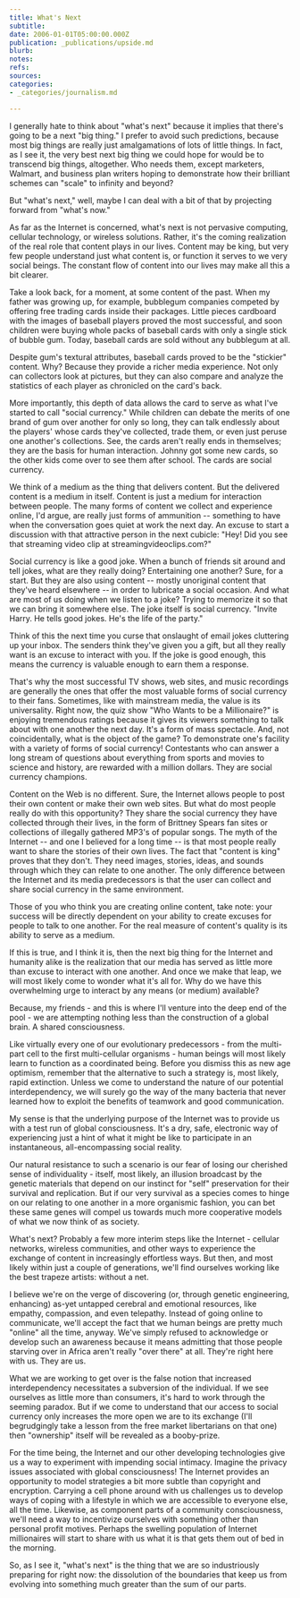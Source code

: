 ```yaml
---
title: What's Next
subtitle: 
date: 2006-01-01T05:00:00.000Z
publication: _publications/upside.md
blurb: 
notes: 
refs: 
sources: 
categories:
- _categories/journalism.md

---
```

I generally hate to think about "what's next" because it implies that there's going to be a next "big thing." I prefer to avoid such predictions, because most big things are really just amalgamations of lots of little things. In fact, as I see it, the very best next big thing we could hope for would be to transcend big things, altogether. Who needs them, except marketers, Walmart, and business plan writers hoping to demonstrate how their brilliant schemes can "scale" to infinity and beyond?

But "what's next," well, maybe I can deal with a bit of that by projecting forward from "what's now."

As far as the Internet is concerned, what's next is not pervasive computing, cellular technology, or wireless solutions. Rather, it's the coming realization of the real role that content plays in our lives. Content may be king, but very few people understand just what content is, or function it serves to we very social beings. The constant flow of content into our lives may make all this a bit clearer.

Take a look back, for a moment, at some content of the past. When my father was growing up, for example, bubblegum companies competed by offering free trading cards inside their packages. Little pieces cardboard with the images of baseball players proved the most successful, and soon children were buying whole packs of baseball cards with only a single stick of bubble gum. Today, baseball cards are sold without any bubblegum at all.

Despite gum's textural attributes, baseball cards proved to be the "stickier" content. Why? Because they provide a richer media experience. Not only can collectors look at pictures, but they can also compare and analyze the statistics of each player as chronicled on the card's back.

More importantly, this depth of data allows the card to serve as what I've started to call "social currency." While children can debate the merits of one brand of gum over another for only so long, they can talk endlessly about the players' whose cards they've collected, trade them, or even just peruse one another's collections. See, the cards aren't really ends in themselves; they are the basis for human interaction. Johnny got some new cards, so the other kids come over to see them after school. The cards are social currency.

We think of a medium as the thing that delivers content. But the delivered content is a medium in itself. Content is just a medium for interaction between people. The many forms of content we collect and experience online, I'd argue, are really just forms of ammunition -- something to have when the conversation goes quiet at work the next day. An excuse to start a discussion with that attractive person in the next cubicle: "Hey! Did you see that streaming video clip at streamingvideoclips.com?"

Social currency is like a good joke. When a bunch of friends sit around and tell jokes, what are they really doing? Entertaining one another? Sure, for a start. But they are also using content -- mostly unoriginal content that they've heard elsewhere -- in order to lubricate a social occasion. And what are most of us doing when we listen to a joke? Trying to memorize it so that we can bring it somewhere else. The joke itself is social currency. "Invite Harry. He tells good jokes. He's the life of the party."

Think of this the next time you curse that onslaught of email jokes cluttering up your inbox. The senders think they've given you a gift, but all they really want is an excuse to interact with you. If the joke is good enough, this means the currency is valuable enough to earn them a response.

That's why the most successful TV shows, web sites, and music recordings are generally the ones that offer the most valuable forms of social currency to their fans. Sometimes, like with mainstream media, the value is its universality. Right now, the quiz show "Who Wants to be a Millionaire?" is enjoying tremendous ratings because it gives its viewers something to talk about with one another the next day. It's a form of mass spectacle. And, not coincidentally, what is the object of the game? To demonstrate one's facility with a variety of forms of social currency! Contestants who can answer a long stream of questions about everything from sports and movies to science and history, are rewarded with a million dollars. They are social currency champions.

Content on the Web is no different. Sure, the Internet allows people to post their own content or make their own web sites. But what do most people really do with this opportunity? They share the social currency they have collected through their lives, in the form of Brittney Spears fan sites or collections of illegally gathered MP3's of popular songs. The myth of the Internet -- and one I believed for a long time -- is that most people really want to share the stories of their own lives. The fact that "content is king" proves that they don't. They need images, stories, ideas, and sounds through which they can relate to one another. The only difference between the Internet and its media predecessors is that the user can collect and share social currency in the same environment.

Those of you who think you are creating online content, take note: your success will be directly dependent on your ability to create excuses for people to talk to one another. For the real measure of content's quality is its ability to serve as a medium.

If this is true, and I think it is, then the next big thing for the Internet and humanity alike is the realization that our media has served as little more than excuse to interact with one another. And once we make that leap, we will most likely come to wonder what it's all for. Why do we have this overwhelming urge to interact by any means (or medium) available?

Because, my friends - and this is where I'll venture into the deep end of the pool - we are attempting nothing less than the construction of a global brain. A shared consciousness.

Like virtually every one of our evolutionary predecessors - from the multi-part cell to the first multi-cellular organisms - human beings will most likely learn to function as a coordinated being. Before you dismiss this as new age optimism, remember that the alternative to such a strategy is, most likely, rapid extinction. Unless we come to understand the nature of our potential interdependency, we will surely go the way of the many bacteria that never learned how to exploit the benefits of teamwork and good communication.

My sense is that the underlying purpose of the Internet was to provide us with a test run of global consciousness. It's a dry, safe, electronic way of experiencing just a hint of what it might be like to participate in an instantaneous, all-encompassing social reality.

Our natural resistance to such a scenario is our fear of losing our cherished sense of individuality - itself, most likely, an illusion broadcast by the genetic materials that depend on our instinct for "self" preservation for their survival and replication. But if our very survival as a species comes to hinge on our relating to one another in a more organismic fashion, you can bet these same genes will compel us towards much more cooperative models of what we now think of as society.

What's next? Probably a few more interim steps like the Internet - cellular networks, wireless communities, and other ways to experience the exchange of content in increasingly effortless ways. But then, and most likely within just a couple of generations, we'll find ourselves working like the best trapeze artists: without a net.

I believe we're on the verge of discovering (or, through genetic engineering, enhancing) as-yet untapped cerebral and emotional resources, like empathy, compassion, and even telepathy. Instead of going online to communicate, we'll accept the fact that we human beings are pretty much "online" all the time, anyway. We've simply refused to acknowledge or develop such an awareness because it means admitting that those people starving over in Africa aren't really "over there" at all. They're right here with us. They are us.

What we are working to get over is the false notion that increased interdependency necessitates a subversion of the individual. If we see ourselves as little more than consumers, it's hard to work through the seeming paradox. But if we come to understand that our access to social currency only increases the more open we are to its exchange (I'll begrudgingly take a lesson from the free market libertarians on that one) then "ownership" itself will be revealed as a booby-prize.

For the time being, the Internet and our other developing technologies give us a way to experiment with impending social intimacy. Imagine the privacy issues associated with global consciousness! The Internet provides an opportunity to model strategies a bit more subtle than copyright and encryption. Carrying a cell phone around with us challenges us to develop ways of coping with a lifestyle in which we are accessible to everyone else, all the time. Likewise, as component parts of a community consciousness, we'll need a way to incentivize ourselves with something other than personal profit motives. Perhaps the swelling population of Internet millionaires will start to share with us what it is that gets them out of bed in the morning.

So, as I see it, "what's next" is the thing that we are so industriously preparing for right now: the dissolution of the boundaries that keep us from evolving into something much greater than the sum of our parts.